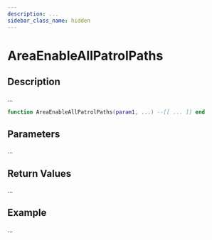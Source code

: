 ```yaml
---
description: ...
sidebar_class_name: hidden
---
```


# AreaEnableAllPatrolPaths

## Description

...

```lua
function AreaEnableAllPatrolPaths(param1, ...) --[[ ... ]] end
```

## Parameters

...

## Return Values

...

## Example

...

